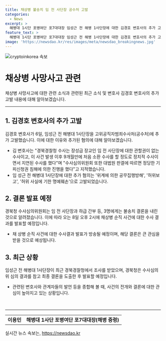 ```yaml
---
title: 채상병 불송치 임 전 사단장 공수처 고발
categories:
  - News
excerpt: >
  해병대 1시단 포병여단 포7대대장 임성근 전 해병 1사단장에 대한 김경호 변호사의 추가 고발과 관련, 공수처와 경북경찰청의 수사 과정에 대한 비판이 이어지고 있다. 김 변호사는 경북경찰청의 수사를 정치적이고 지연된 것으로 지적하며, 공수처에 대한 고발을 요구했다. 이에 따라 경북청은 오는 8일 채상병 순직 사건에 대한 최종 결론을 발표할 예정이다.
feature_text: >
  해병대 1시단 포병여단 포7대대장 임성근 전 해병 1사단장에 대한 김경호 변호사의 추가 고발과 관련, 공수처와 경북경찰청의 수사 과정에 대한 비판이 이어지고 있다. 김 변호사는 경북경찰청의 수사를 정치적이고 지연된 것으로 지적하며, 공수처에 대한 고발을 요구했다. 이에 따라 경북청은 오는 8일 채상병 순직 사건에 대한 최종 결론을 발표할 예정이다.
image: 'https://newsdao.kr/res/images/meta/newsdao_breakingnews.jpg'
---
```


<p><img src="https://newsdao.kr/res/images/meta/newsdao_breakingnews.jpg" alt="cryptoinkorea 속보" /></p>

<h1 data-ke-size="size28">채상병 사망사고 관련</h1>

<p data-ke-size="size16">채상병 사망사고에 대한 관련 소식과 관련된 최근 소식 및 변호사 김경호 변호사의 추가 고발 내용에 대해 알아보겠습니다.</p>

<hr>

<h2 data-ke-size="size26">1. 김경호 변호사의 추가 고발</h2>

<p data-ke-size="size16">김경호 변호사가 6일, 임성근 전 해병대 1사단장을 고위공직자범죄수사처(공수처)에 추가 고발했습니다. 이에 대한 이유와 추가된 혐의에 대해 알아보겠습니다.</p>

<ul>
  <li>김 변호사는 "경북경찰청 수사는 장성급 장교인 임 전 사단장에 대한 관할권이 없는 수사이고, 이 사건 발생 이후 9개월만에 처음 소환 수사를 할 정도로 정치적 수사이면서 지연된 수사를 했다"며 "수사심의위원회 또한 대법원 판결에 따르면 정당한 기피신청권 침해에 의한 진행을 했다"고 지적했습니다.</li>
  <li>임 성근 전 해병대 1사단장에 대한 추가 혐의는 '위계에 의한 공무집행방해', '허위보고', '허위 사실에 기한 명예훼손'으로 고발되었습니다.</li>
</ul>

<h2 data-ke-size="size26">2. 결론 발표 예정</h2>

<p data-ke-size="size16">경북청 수사심의위원회는 임 전 사단장과 하급 간부 등, 3명에게는 불송치 결론을 내린 것으로 알려졌습니다. 이에 따라 오는 8일 오후 2시에 채상병 순직 사건에 대한 수사 결과를 발표할 예정입니다.</p>

<ul>
  <li>채 상병 순직 사건에 대한 수사결과 발표가 방송될 예정이며, 해당 결론은 큰 관심을 받을 것으로 예상됩니다.</li>
</ul>

<h2 data-ke-size="size26">3. 최근 상황</h2>

<p data-ke-size="size16">임성근 전 해병대 1사단장이 최근 경북경찰청에서 조사를 받았으며, 경북청은 수사심의위 심의 결과를 참고 최종 결론을 도출한 후 발표할 예정입니다.</p>

<ul>
  <li>관련된 변호사와 관계자들의 발언 등을 종합해 볼 때, 사건의 전개와 결론에 대한 관심이 높아지고 있는 상황입니다.</li>
</ul>

<p data-ke-size="size16">&nbsp;</p>

<hr>

<table>
  <tbody>
    <tr>
      <td style="text-align: center; height: 17px;"><b>이용민</b></td>
      <td style="text-align: center; height: 17px;"><b>해병대 1사단 포병여단 포7대대장(해병 중령)</b></td>
    </tr>
  </tbody>
</table>
실시간 뉴스 속보는, <a href="https://newsdao.kr" rel="dofollow">https://newsdao.kr</a>


